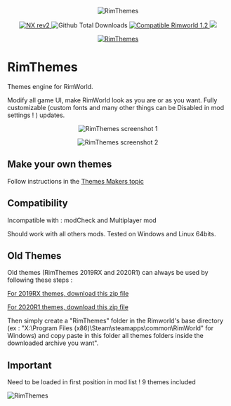 <p align="center">
    <img src="https://i.imgur.com/2TKfjaV.png" alt="RimThemes" />
</p>

<p align="center">
	<a href="https://github.com/aRandomKiwi/RimThemes/releases">
		<img src="https://img.shields.io/badge/release-NX rev2-4BC51D.svg?style=flat" alt="NX rev2" />
    </a>
	<img src="https://img.shields.io/github/downloads-pre/aRandomKiwi/RimThemes/total.svg?style=popout-square&color=green" alt="Github Total Downloads" />
	<a href="https://steamcommunity.com/sharedfiles/filedetails/?id=1668983184">
		<img src="https://img.shields.io/badge/RimWorld-1.2-purple.svg?longCache=true&style=plastic)" alt="Compatible Rimworld 1.2" />
    </a>
	<a href="https://steamcommunity.com/sharedfiles/filedetails/?id=1668983184">
		<img src="https://img.shields.io/badge/documentation-%F0%9F%94%8D-blue?style=flat" />
</p>
<p align="center">
    <a href="https://ko-fi.com/arandomkiwi">
        <img src="https://i.imgur.com/j6rtAY1.png" alt="RimThemes" />
    </a>
</p>

# RimThemes
Themes engine for RimWorld.

Modify all game UI, make RimWorld look as you are or as you want.
Fully customizable (custom fonts and many other things can be Disabled in mod settings ! ) updates.

<p align="center">
    <img src="https://i.imgur.com/GCVVucp.jpg" alt="RimThemes screenshot 1" />
</p>
<p align="center">
    <img src="https://i.imgur.com/qLIlBPb.jpg" alt="RimThemes screenshot 2" />
</p>

## Make your own themes

Follow instructions in the [Themes Makers topic](https://steamcommunity.com/workshop/filedetails/discussion/1668983184/1843566500514705651/])

## Compatibility

Incompatible with : modCheck and Multiplayer mod

Should work with all others mods.
Tested on Windows and Linux 64bits.

## Old Themes

Old themes (RimThemes 2019RX and 2020R1) can always be used by following these steps :

[For 2019RX themes, download this zip file](https://www.dropbox.com/s/s6p8246t2h7ppi7/LegacyThemes.zip?dl=0)

[For 2020R1 themes, download this zip file](https://www.dropbox.com/s/viu8culxagx5fgp/20XX%20Themes.zip?dl=0)

Then simply create a "RimThemes" folder in the Rimworld's base directory (ex : "X:\Program Files (x86)\Steam\steamapps\common\RimWorld\" for Windows) and copy paste in this folder all themes folders inside the downloaded archive you want".

## Important

Need to be loaded in first position in mod list ! 9 themes included
<p align="left">
    <img src="https://i.imgur.com/pKxfc6F.png" alt="RimThemes" />
</p>